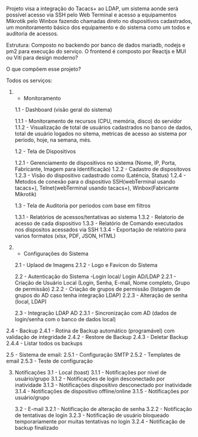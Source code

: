 Projeto visa a integração do Tacacs+ ao LDAP, um sistema aonde será possível acesso via SSH pelo Web Terminal e acesso a equipamentos Mikrotik pelo Winbox fazendo chamadas direto no dispositivos cadastrados, um monitoramento básico  dos equipamento e do sistema como um todos e auditoria de acessos.

Estrutura:
     Composto no backendo por banco de dados mariadb, nodejs e pm2 para execução do serviço. 
     O frontend é composto por Reactjs e MUI ou Viti para design moderno?


O que compõem esse projeto?

Todos os serviços:

1. - Monitoramento

    1.1 - Dashboard (visão geral do sistema)

      1.1.1 - Monitoramento de recursos (CPU, memória, disco) do servidor 
      1.1.2 - Visualização de total de usuários cadastrados no banco de dados, total de usuário logados no sitema, metricas de acesso ao sistema por periodo, hoje, na semana, més.
         
    1.2 - Tela de Dispositivos
      
      1.2.1 - Gerenciamento de dispositivos no sistema (Nome, IP, Porta, Fabricante, Imagem para Identificação)
      1.2.2 - Cadastro de dispositovos
      1.2.3 - Visão do dispositivo cadastrado como (Laténcia, Status)
      1.2.4 - Metodos de conexão para o dispositivo SSH(webTerminal usando tacacs+), Telnet(webTerminal usando tacacs+), Winbox(Fabricante Mikrotik)

      
    1.3 - Tela de Auditoria por periodos com base em filtros

      1.3.1 - Relatórios de acessos/tentativas ao sistema
      1.3.2 - Relatorio de acesso de cada dispositivo
      1.3.3 - Relatório de Comando executados nos dispositos acessados via SSH
      1.3.4 - Exportação de relatório para varios formatos (xlsx, PDF, JSON, HTML)


2. - Configurações do Sistema

   2.1 - Uplaod de Imagens
     2.1.2 - Logo e Favicon do Sistema

   2.2 - Autenticação do Sistema -Login local/ Login AD/LDAP
     2.2.1 - Criação de Usuário Local (Login, Senha, E-mail, Nome completo, Grupo de permissão)
     2.2.2 - Criação de grupos de permissão (listagem de grupos do AD caso tenha integração LDAP)
     2.2.3 - Alteração de senha (local, LDAP)
	       

   2.3 - Integração LDAP AD 
     2.3.1 - Sincronização com AD (dados de login/senha com o banco de dados local)

  2.4 - Backup
    2.4.1 - Rotina de Backup automático (programável) com validação de integridade
    2.4.2 - Restore de Backup
    2.4.3 - Deletar Backup
    2.4.4 - Listar todos os backups

  2.5 - Sistema de email:
    2.5.1 - Configuração SMTP
    2.5.2 - Templates de email
    2.5.3 - Teste de configuração

3. Notificações
    3.1 - Local (toast)
      3.1.1 - Notificações por nivel de usuário/grupo
      3.1.2 - Notificações de login desconectado por inatividade
      3.1.3 - Notificações dispositivo desconectado por inatividade
      3.1.4 - Notificações de dispositivo offline/online
      3.1.5 - Notificações por usuário/grupo

    3.2 - E-mail 
      3.2.1 - Notificação de alteração de senha
      3.2.2 - Notificação de tentativas de login
      3.2.3 - Notificação de usuário bloqueado temporariamente por muitas tentativas no login
      3.2.4 - Notificação de backup finalizado



